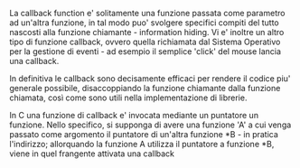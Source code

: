La callback function e' solitamente una funzione passata come parametro 
ad un'altra funzione, in tal modo puo' svolgere specifici compiti del tutto 
nascosti alla funzione chiamante - information hiding. Vi e' inoltre un altro
tipo di funzione callback, ovvero quella richiamata dal Sistema Operativo per
la gestione di eventi - ad esempio il semplice 'click' del mouse lancia una
callback.

In definitiva le callback sono decisamente efficaci per rendere il codice piu'
generale possibile, disaccoppiando la funzione chiamante dalla funzione 
chiamata, così come sono utili nella implementazione di librerie.

In C una funzione di callback e' invocata mediante un puntatore un funzione.
Nello specifico, si supponga di avere una funzione 'A' a cui venga passato come
argomento il puntatore di un'altra funzione *B - in pratica l'indirizzo;
allorquando la funzione A utilizza il puntatore a funzione *B, viene in quel 
frangente attivata una callback
